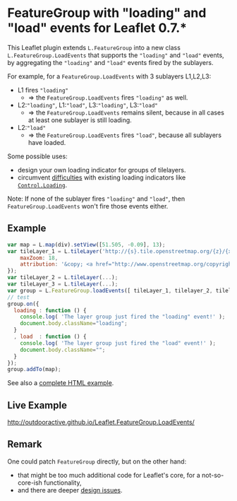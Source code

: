 # FeatureGroup with "loading" and "load" events for Leaflet 0.7.*

This Leaflet plugin extends `L.FeatureGroup` into a new class
`L.FeatureGroup.LoadEvents` that supports the `"loading"` and `"load"`
events, by aggregating the `"loading"` and `"load"` events fired by the
sublayers.

For example, for a `FeatureGroup.LoadEvents` with 3 sublayers L1,L2,L3:
 * L1 fires `"loading"`
   * => the `FeatureGroup.LoadEvents` fires `"loading"` as well.
 * L2:`"loading"`, L1:`"load"`, L3:`"loading"`, L3:`"load"` 
   * => the `FeatureGroup.LoadEvents` remains silent, because in all cases at least one sublayer is still loading.
 * L2:`"load"`
   * => the `FeatureGroup.LoadEvents` fires `"load"`, because all sublayers have loaded.
  
Some possible uses:
 * design your own loading indicator for groups of tilelayers.
 * circumvent [difficulties](https://github.com/Leaflet/Leaflet/pull/4530#issuecomment-216575291) with existing loading indicators like [`Control.Loading`](https://github.com/ebrelsford/Leaflet.loading).

Note: If none of the sublayer fires `"loading"` and `"load"`, then `FeatureGroup.LoadEvents` won't fire those events either.

## Example

```js
var map = L.map(div).setView([51.505, -0.09], 13);
var tileLayer_1 = L.tileLayer('http://{s}.tile.openstreetmap.org/{z}/{x}/{y}.png', {
    maxZoom: 18,
    attribution: '&copy; <a href="http://www.openstreetmap.org/copyright">OpenStreetMap</a> contributors'
});
var tileLayer_2 = L.tileLayer(...);
var tileLayer_3 = L.tileLayer(...);
var group = L.FeatureGroup.loadEvents([ tileLayer_1, tilelayer_2, tilelayer_3 ]);
// test
group.on({
  loading : function () { 
    console.log( 'The layer group just fired the "loading" event!' ); 
    document.body.className="loading"; 
  }
  , load  : function () { 
    console.log( 'The layer group just fired the "load" event!' ); 
    document.body.className=""; 
  }
});
group.addTo(map);
```

See also a [complete HTML example](index.html).


## Live Example

http://outdooractive.github.io/Leaflet.FeatureGroup.LoadEvents/

## Remark

One could patch `FeatureGroup` directly, but on the other hand:

 * that might be too much additional code for Leaflet's core, for a
not-so-core-ish functionality,
 * and there are deeper [design issues](https://github.com/Leaflet/Leaflet/pull/4530#issuecomment-216519169).
